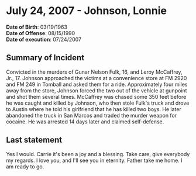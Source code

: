 # July 24, 2007 - Johnson, Lonnie

**Date of Birth**: 03/19/1963<br/>
**Date of Offense**: 08/15/1990<br/>
**Date of execution**: 07/24/2007<br/>

## Summary of Incident
Convicted in the murders of Gunar Nelson Fulk, 16, and Leroy McCaffrey, Jr., 17. Johnson approached the victims at a convenience store at FM 2920 and FM 249 in Tomball and asked them for a ride. Approximately four miles away from the store, Johnson forced the two out of the vehicle at gunpoint and shot them several times. McCaffrey was chased some 350 feet before he was caught and killed by Johnson, who then stole Fulk's truck and drove to Austin where he told his girlfriend that he has killed two boys. He later abandoned the truck in San Marcos and traded the murder weapon for cocaine. He was arrested 14 days later and claimed self-defense.

## Last statement
Yes I would. Carrie it's been a joy and a blessing. Take care, give everybody my regards. I love you, and I'll see you in eternity. Father take me home. I am ready to go.